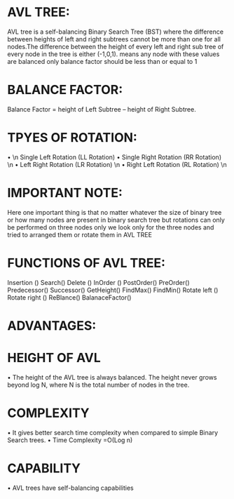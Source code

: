 # AVL TREE:
AVL tree is a self-balancing Binary Search Tree (BST) where the difference between heights of left and right subtrees cannot be more than one for all nodes.The difference between the height of every left and right sub tree of every node in the tree is either (-1,0,1). means any node with these values are balanced only  balance factor should be less than or equal to 1
# BALANCE FACTOR:
Balance Factor = height of Left Subtree – height of Right Subtree.
# TPYES OF ROTATION:
• \n	Single Left Rotation (LL Rotation)
•	Single Right Rotation (RR Rotation) \n
•	Left Right Rotation (LR Rotation) \n
•	Right Left Rotation (RL Rotation) \n
# IMPORTANT NOTE:
Here one important thing is that no matter whatever the size of binary tree or how many nodes are present in binary search tree but rotations can only be performed on three nodes only we look only for the three nodes and tried to arranged them or rotate them in AVL TREE
# FUNCTIONS OF AVL TREE:
Insertion ()
Search()
Delete ()
InOrder ()
PostOrder()
PreOrder()
Predecessor()
Successor()
GetHeight()
FindMax()
FindMin()
Rotate left ()
Rotate right ()
ReBlance()
BalanaceFactor()
# ADVANTAGES:
# HEIGHT OF AVL
•	 The height of the AVL tree is always balanced. The height never grows beyond log N, where N is the total number of nodes in the tree.
# COMPLEXITY
•	It gives better search time complexity when compared to simple Binary Search trees.
•	Time Complexity =O(Log n)
# CAPABILITY
•	AVL trees have self-balancing capabilities

